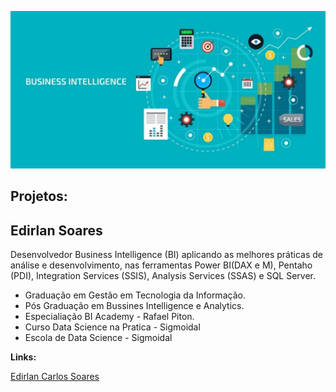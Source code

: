 <p align="center">
  <img src="baner05.jpg" >
</p>


## Projetos:


## Edirlan Soares
Desenvolvedor Business Intelligence (BI) aplicando as melhores práticas de análise e desenvolvimento, nas ferramentas Power BI(DAX e M), Pentaho (PDI), Integration Services (SSIS), Analysis Services (SSAS) e SQL Server. 

* Graduação em Gestão em Tecnologia da Informação.
* Pós Graduação em Bussines Intelligence e Analytics.
* Especialiação BI Academy - Rafael Piton.
* Curso Data Science na Pratica - Sigmoidal 
* Escola de Data Science - Sigmoidal

**Links:**




















<div class="badge-base LI-profile-badge" data-locale="pt_BR" data-size="medium" data-theme="light" data-type="VERTICAL" data-vanity="edirlansoares" data-version="v1"><a class="badge-base__link LI-simple-link" href="https://br.linkedin.com/in/edirlansoares?trk=profile-badge">Edirlan Carlos Soares</a></div>
              

